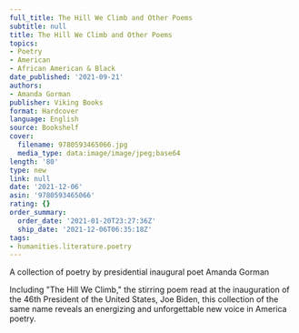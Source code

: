 ```yaml
---
full_title: The Hill We Climb and Other Poems
subtitle: null
title: The Hill We Climb and Other Poems
topics:
- Poetry
- American
- African American & Black
date_published: '2021-09-21'
authors:
- Amanda Gorman
publisher: Viking Books
format: Hardcover
language: English
source: Bookshelf
cover:
  filename: 9780593465066.jpg
  media_type: data:image/image/jpeg;base64
length: '80'
type: new
link: null
date: '2021-12-06'
asin: '9780593465066'
rating: {}
order_summary:
  order_date: '2021-01-20T23:27:36Z'
  ship_date: '2021-12-06T06:35:18Z'
tags:
- humanities.literature.poetry
---
```

A collection of poetry by presidential inaugural poet Amanda Gorman

Including "The Hill We Climb," the stirring poem read at the inauguration of the 46th President of the United States, Joe Biden, this collection of the same name reveals an energizing and unforgettable new voice in America poetry.
